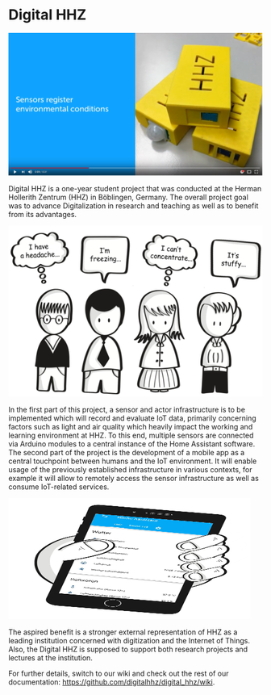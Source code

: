 
# Digital HHZ

[![Video_DHHZ](https://github.com/digitalhhz/digital_hhz/blob/master/Documentation/Pictures/Home/Screenshot_Video.PNG)](https://youtu.be/J6Np9_-ZzRM "Digital HHZ")

Digital HHZ is a one-year student project that was conducted at the Herman Hollerith Zentrum (HHZ) in Böblingen, Germany. The overall project goal was to advance Digitalization in research and teaching as well as to benefit from its advantages.

![Problem](https://github.com/digitalhhz/digital_hhz/blob/master/Documentation/Pictures/Home/Problem.png)

In the first part of this project, a sensor and actor infrastructure is to be implemented which will record and evaluate IoT data, primarily concerning factors such as light and air quality which heavily impact the working and learning environment at HHZ. To this end, multiple sensors are connected via Arduino modules to a central instance of the Home Assistant software.
The second part of the project is the development of a mobile app as a central touchpoint between humans and the IoT environment. It will enable usage of the previously established infrastructure in various contexts, for example it will allow to remotely access the sensor infrastructure as well as consume IoT-related services.

<img src="https://github.com/digitalhhz/digital_hhz/blob/master/Documentation/Pictures/Home/HomeAssistantApp.png" height="240" width="480">

The aspired benefit is a stronger external representation of HHZ as a leading institution concerned with digitization and the Internet of Things. Also, the Digital HHZ is supposed to support both research projects and lectures at the institution.

For further details, switch to our wiki and check out the rest of our documentation: https://github.com/digitalhhz/digital_hhz/wiki.
